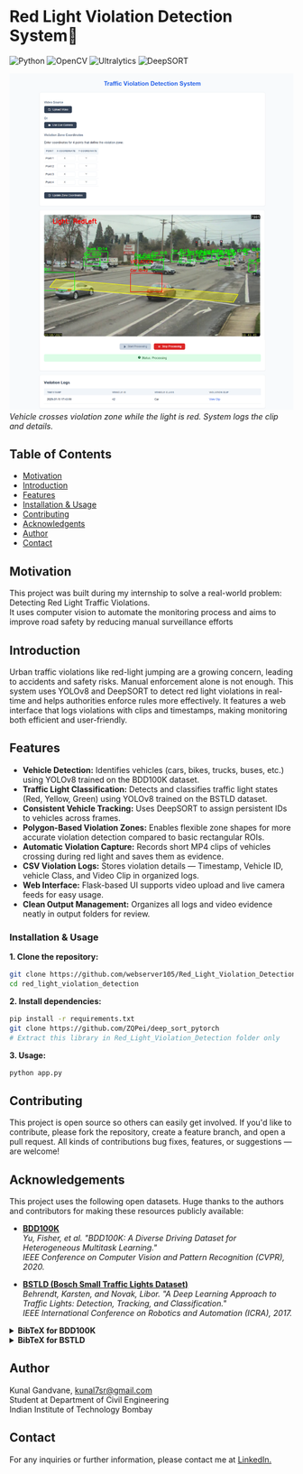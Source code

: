 # Red Light Violation Detection System🚦
![Python](https://img.shields.io/badge/Python-3.8%2B-blue)
![OpenCV](https://img.shields.io/badge/OpenCV-4.9.0-green)
![Ultralytics](https://img.shields.io/badge/Ultralytics-YOLOv8-orange)
![DeepSORT](https://img.shields.io/badge/DeepSORT-Tracking-lightgrey)

![Violation Example](web_interface.png)  
*Vehicle crosses violation zone while the light is red. System logs the clip and details.*

## Table of Contents
- [Motivation](#motivation)
- [Introduction](#introduction)
- [Features](#features)
- [Installation & Usage](#installation--usage)
- [Contributing](#contributing)
- [Acknowledgents](#acknowledgements)
- [Author](#author)
- [Contact](#contact)

## Motivation
This project was built during my internship to solve a real-world problem: Detecting Red Light Traffic Violations.\
It uses computer vision to automate the monitoring process and aims to improve road safety by reducing manual surveillance efforts

## Introduction
Urban traffic violations like red-light jumping are a growing concern, leading to accidents and safety risks. Manual enforcement alone is not enough. This system uses YOLOv8 and DeepSORT to detect red light violations in real-time and helps authorities enforce rules more effectively. It features a web interface that logs violations with clips and timestamps, making monitoring both efficient and user-friendly.
## Features  
- **Vehicle Detection:** Identifies vehicles (cars, bikes, trucks, buses, etc.) using YOLOv8 trained on the BDD100K dataset.  
- **Traffic Light Classification:** Detects and classifies traffic light states (Red, Yellow, Green) using YOLOv8 trained on the BSTLD dataset.  
- **Consistent Vehicle Tracking:** Uses DeepSORT to assign persistent IDs to vehicles across frames.  
- **Polygon-Based Violation Zones:** Enables flexible zone shapes for more accurate violation detection compared to basic rectangular ROIs.  
- **Automatic Violation Capture:** Records short MP4 clips of vehicles crossing during red light and saves them as evidence.  
- **CSV Violation Logs:** Stores violation details — Timestamp, Vehicle ID, vehicle Class, and Video Clip in organized logs.  
- **Web Interface:** Flask-based UI supports video upload and live camera feeds for easy usage.  
- **Clean Output Management:** Organizes all logs and video evidence neatly in output folders for review.

### Installation & Usage
**1. Clone the repository:**
```bash
git clone https://github.com/webserver105/Red_Light_Violation_Detection
cd red_light_violation_detection
```
**2. Install dependencies:**
```bash
pip install -r requirements.txt
git clone https://github.com/ZQPei/deep_sort_pytorch
# Extract this library in Red_Light_Violation_Detection folder only
```
**3. Usage:**
```bash
python app.py
```

## Contributing
This project is open source so others can easily get involved. If you'd like to contribute, please fork the repository, create a feature branch, and open a pull request. All kinds of contributions bug fixes, features, or suggestions — are welcome!

## Acknowledgements
This project uses the following open datasets. Huge thanks to the authors and contributors for making these resources publicly available:

- **[BDD100K](https://bdd-data.berkeley.edu/)**  
  *Yu, Fisher, et al. "BDD100K: A Diverse Driving Dataset for Heterogeneous Multitask Learning."*  
  *IEEE Conference on Computer Vision and Pattern Recognition (CVPR), 2020.*

- **[BSTLD (Bosch Small Traffic Lights Dataset)](https://hci.iwr.uni-heidelberg.de/content/bosch-small-traffic-lights-dataset)**  
  *Behrendt, Karsten, and Novak, Libor. "A Deep Learning Approach to Traffic Lights: Detection, Tracking, and Classification."*  
  *IEEE International Conference on Robotics and Automation (ICRA), 2017.*

<details>
<summary><strong>BibTeX for BDD100K</strong></summary>

```bibtex
@InProceedings{bdd100k,
    author = {Yu, Fisher and Chen, Haofeng and Wang, Xin and Xian, Wenqi and Chen, Yingying and Liu, Fangchen and Madhavan, Vashisht and Darrell, Trevor},
    title = {BDD100K: A Diverse Driving Dataset for Heterogeneous Multitask Learning},
    booktitle = {The IEEE Conference on Computer Vision and Pattern Recognition (CVPR)},
    month = {June},
    year = {2020}
}
```

</details>

<details>
<summary><strong>BibTeX for BSTLD</strong></summary>
  
```bibtex
@inproceedings{BehrendtNovak2017ICRA,
  title={A Deep Learning Approach to Traffic Lights: Detection, Tracking, and Classification},
  author={Behrendt, Karsten and Novak, Libor},
  booktitle={Robotics and Automation (ICRA), 2017 IEEE International Conference on},
  organization={IEEE}
}
```
</details>

## Author
Kunal Gandvane, kunal7sr@gmail.com\
Student at Department of Civil Engineering\
Indian Institute of Technology Bombay

## Contact
For any inquiries or further information, please contact me at [LinkedIn.](https://www.linkedin.com/in/kunal-gandvane-b28062346/)
